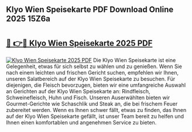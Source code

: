 ## Klyo Wien Speisekarte PDF Download Online 2025 15Z6a

# <h2><a href="http://gc9th8q.nevu.top/?p=Klyo+Wien+Speisekarte">🔗 👉🔴 Klyo Wien Speisekarte 2025 PDF</a></h2>

[![Klyo Wien Speisekarte 2025 PDF](https://i.imgur.com/dBaPXMq.png)](http://gc9th8q.nevu.top/?p=Klyo+Wien+Speisekarte)
Die Klyo Wien Speisekarte ist eine Gelegenheit, etwas für sich selbst zu wählen und zu genießen. Wenn Sie nach einem leichten und frischen Gericht suchen, empfehlen wir Ihnen, unseren Salatbereich auf der Klyo Wien Speisekarte zu besuchen. Für diejenigen, die Fleisch bevorzugen, bieten wir eine umfangreiche Auswahl an Gerichten auf der Klyo Wien Speisekarte an: Rindfleisch, Schweinefleisch, Huhn und Fisch. Unseren Auserwählten bieten wir Gourmet-Gerichte wie Schaschlik und Steak an, die bei frischem Feuer zubereitet werden. Wenn es Ihnen schwer fällt, etwas zu finden, das Ihnen auf der Klyo Wien Speisekarte gefällt, ist unser Team bereit zu helfen und Ihnen einen komfortablen und angenehmen Service zu bieten.
